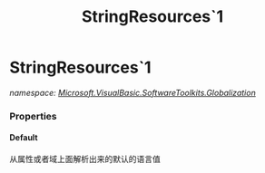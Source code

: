 ﻿---
title: StringResources`1
---

# StringResources`1
_namespace: [Microsoft.VisualBasic.SoftwareToolkits.Globalization](N-Microsoft.VisualBasic.SoftwareToolkits.Globalization.html)_





### Properties

#### Default
从属性或者域上面解析出来的默认的语言值

